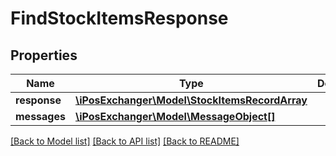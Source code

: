# FindStockItemsResponse

## Properties
Name | Type | Description | Notes
------------ | ------------- | ------------- | -------------
**response** | [**\iPosExchanger\Model\StockItemsRecordArray**](StockItemsRecordArray.md) |  | [optional] 
**messages** | [**\iPosExchanger\Model\MessageObject[]**](MessageObject.md) |  | [optional] 

[[Back to Model list]](../README.md#documentation-for-models) [[Back to API list]](../README.md#documentation-for-api-endpoints) [[Back to README]](../README.md)


